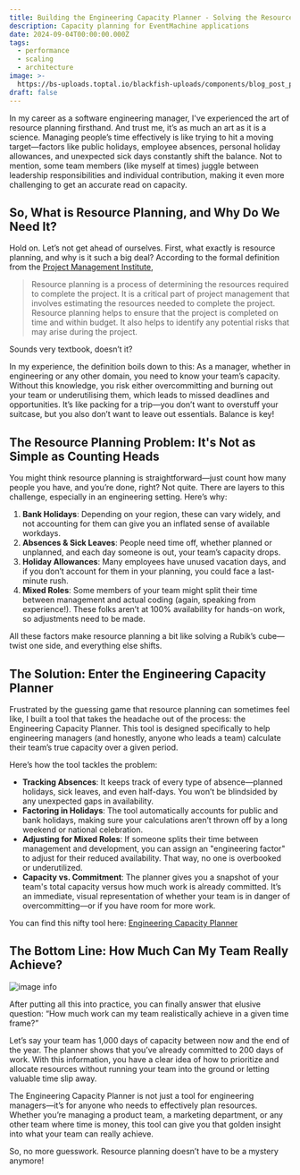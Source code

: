 ```yaml
---
title: Building the Engineering Capacity Planner - Solving the Resource Planning Puzzle
description: Capacity planning for EventMachine applications
date: 2024-09-04T00:00:00.000Z
tags:
  - performance
  - scaling
  - architecture
image: >-
  https://bs-uploads.toptal.io/blackfish-uploads/components/blog_post_page/4093803/cover_image/regular_1708x683/0309_Your_role_in_delivering_great_products_as_an_Engineering_Manager_Zara_Newsletter___blog-67996821bb55e5b0e2a07a80a6392013.png
draft: false
---
```


In my career as a software engineering manager, I've experienced the art of resource planning firsthand. And trust me, it’s as much an art as it is a science. Managing people’s time effectively is like trying to hit a moving target—factors like public holidays, employee absences, personal holiday allowances, and unexpected sick days constantly shift the balance. Not to mention, some team members (like myself at times) juggle between leadership responsibilities and individual contribution, making it even more challenging to get an accurate read on capacity.

## So, What is Resource Planning, and Why Do We Need It?

Hold on. Let’s not get ahead of ourselves. First, what exactly is resource planning, and why is it such a big deal? According to the formal definition from the [Project Management Institute](https://www.pmi.org/learning/library/resource-planning-project-management-10567),

> Resource planning is a process of determining the resources required to complete the project. It is a critical part of project management that involves estimating the resources needed to complete the project. Resource planning helps to ensure that the project is completed on time and within budget. It also helps to identify any potential risks that may arise during the project.

Sounds very textbook, doesn’t it?

In my experience, the definition boils down to this: As a manager, whether in engineering or any other domain, you need to know your team’s capacity. Without this knowledge, you risk either overcommitting and burning out your team or underutilising them, which leads to missed deadlines and opportunities. It’s like packing for a trip—you don’t want to overstuff your suitcase, but you also don’t want to leave out essentials. Balance is key!

## The Resource Planning Problem: It's Not as Simple as Counting Heads

You might think resource planning is straightforward—just count how many people you have, and you’re done, right? Not quite. There are layers to this challenge, especially in an engineering setting. Here’s why:

1. **Bank Holidays**: Depending on your region, these can vary widely, and not accounting for them can give you an inflated sense of available workdays.
2. **Absences & Sick Leaves**: People need time off, whether planned or unplanned, and each day someone is out, your team’s capacity drops.
3. **Holiday Allowances**: Many employees have unused vacation days, and if you don’t account for them in your planning, you could face a last-minute rush.
4. **Mixed Roles**: Some members of your team might split their time between management and actual coding (again, speaking from experience!). These folks aren’t at 100% availability for hands-on work, so adjustments need to be made.

All these factors make resource planning a bit like solving a Rubik’s cube—twist one side, and everything else shifts.

## The Solution: Enter the Engineering Capacity Planner

Frustrated by the guessing game that resource planning can sometimes feel like, I built a tool that takes the headache out of the process: the Engineering Capacity Planner. This tool is designed specifically to help engineering managers (and honestly, anyone who leads a team) calculate their team’s true capacity over a given period.

Here’s how the tool tackles the problem:

- **Tracking Absences**: It keeps track of every type of absence—planned holidays, sick leaves, and even half-days. You won’t be blindsided by any unexpected gaps in availability.
- **Factoring in Holidays**: The tool automatically accounts for public and bank holidays, making sure your calculations aren’t thrown off by a long weekend or national celebration.
- **Adjusting for Mixed Roles**: If someone splits their time between management and development, you can assign an "engineering factor" to adjust for their reduced availability. That way, no one is overbooked or underutilized.
- **Capacity vs. Commitment**: The planner gives you a snapshot of your team's total capacity versus how much work is already committed. It’s an immediate, visual representation of whether your team is in danger of overcommitting—or if you have room for more work.

You can find this nifty tool here: [Engineering Capacity Planner](https://github.com/JIAZHEN/em-capacity-app)

## The Bottom Line: How Much Can My Team Really Achieve?

![image info](./../../images/em-capacity-planning_img1.png)

After putting all this into practice, you can finally answer that elusive question: “How much work can my team realistically achieve in a given time frame?”

Let’s say your team has 1,000 days of capacity between now and the end of the year. The planner shows that you’ve already committed to 200 days of work. With this information, you have a clear idea of how to prioritize and allocate resources without running your team into the ground or letting valuable time slip away.

The Engineering Capacity Planner is not just a tool for engineering managers—it’s for anyone who needs to effectively plan resources. Whether you’re managing a product team, a marketing department, or any other team where time is money, this tool can give you that golden insight into what your team can really achieve.

So, no more guesswork. Resource planning doesn’t have to be a mystery anymore!
